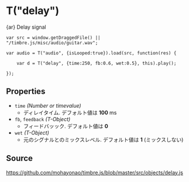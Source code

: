 T("delay")
==============
{ar} Delay signal


```timbre
var src = window.getDraggedFile() || "/timbre.js/misc/audio/guitar.wav";

var audio = T("audio", {isLooped:true}).load(src, function(res) {
    
    var d = T("delay", {time:250, fb:0.6, wet:0.5}, this).play();
    
});
```

## Properties ##
- `time` _(Number or timevalue)_
  - ディレイタイム. デフォルト値は **100** ms
- `fb`, `feedback` _(T-Object)_
  - フィードバッック. デフォルト値は **0**
- `wet` _(T-Object)_
  - 元のシグナルとのミックスレベル. デフォルト値は **1** (ミックスしない)

## Source ##
https://github.com/mohayonao/timbre.js/blob/master/src/objects/delay.js
